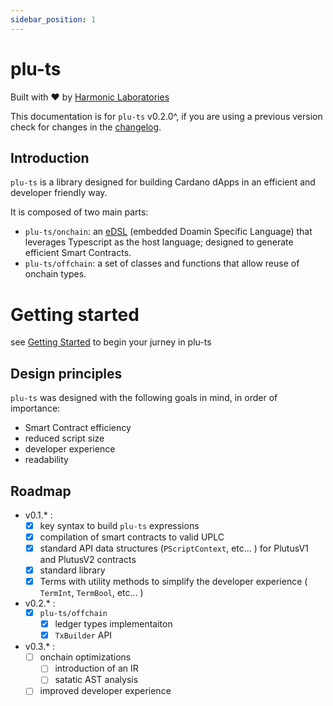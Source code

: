 ```yaml
---
sidebar_position: 1
---
```


# plu-ts

Built with ❤️ by [Harmonic Laboratories](https://www.harmoniclabs.tech/)

This documentation is for `plu-ts` v0.2.0^, if you are using a previous version check for changes in the [changelog](https://github.com/HarmonicLabs/plu-ts/blob/main/CHANGELOG.md).

## Introduction

`plu-ts` is a library designed for building Cardano dApps in an efficient and developer friendly way.

It is composed of two main parts:

- `plu-ts/onchain`: an [eDSL](https://en.wikipedia.org/wiki/Domain-specific_language#External_and_Embedded_Domain_Specific_Languages) (embedded Doamin Specific Language) that leverages Typescript as the host language; designed to generate efficient Smart Contracts.
- `plu-ts/offchain`: a set of classes and functions that allow reuse of onchain types.

# Getting started

see [Getting Started](./Getting%20Started) to begin your jurney in plu-ts

## Design principles

`plu-ts` was designed with the following goals in mind, in order of importance:

- Smart Contract efficiency
- reduced script size
- developer experience
- readability

## Roadmap

- v0.1.* :
    - [x] key syntax to build `plu-ts` expressions
    - [x] compilation of smart contracts to valid UPLC
    - [x] standard API data structures (`PScriptContext`, etc... ) for PlutusV1 and PlutusV2 contracts
    - [x] standard library
    - [x] Terms with utility methods to simplify the developer experience ( `TermInt`, `TermBool`, etc... )
- v0.2.* :
    - [x] `plu-ts/offchain`
      - [x] ledger types implementaiton
      - [x] `TxBuilder` API
- v0.3.* :
    - [ ] onchain optimizations
        - [ ] introduction of an IR
        - [ ] satatic AST analysis
    - [ ] improved developer experience
